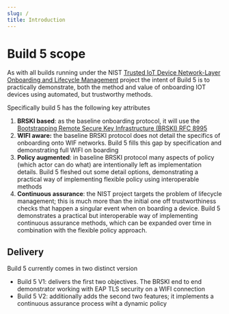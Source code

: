 ```yaml
---
slug: /
title: Introduction
---
```






# Build 5 scope

As with all builds running under the NIST [Trusted IoT Device Network-Layer Onboarding and Lifecycle Management](https://www.nccoe.nist.gov/projects/trusted-iot-device-network-layer-onboarding-and-lifecycle-management) project the intent of Build 5 is to practically demonstrate, both the method and value of onboarding IOT devices using automated, but trustworthy methods.

Specifically build 5 has the following key attributes

1. **BRSKI based**: as the baseline onboarding protocol, it will use the [Bootstrapping Remote Secure Key Infrastructure (BRSKI) RFC 8995]( https://datatracker.ietf.org/doc/rfc8995/)
2. **WIFI aware:** the baseline BRSKI protocol does not detail the specifics of onboarding onto WIF networks. Build 5 fills this gap by specification and demonstrating full WIFI on boarding
3. **Policy augmented**: in baseline BRSKI protocol many aspects of policy (which actor can do what) are intentionally left as implementation details. Build 5 fleshed out some detail options, demonstrating a practical way of implementing flexible policy using interoperable methods 
4. **Continuous assurance**: the NIST project targets the problem of lifecycle management; this is much more than the initial one off trustworthiness checks that happen a singular event when on boarding a device. Build 5 demonstrates a practical but interoperable way of implementing continuous assurance methods, which can be expanded over time in combination with the flexible policy approach.



## Delivery

Build 5 currently comes in two distinct version

* Build 5 V1: delivers the first two objectives. The BRSKI end to end demonstrator working with EAP TLS security on a WIFI connection
* Build 5 V2: additionally adds the second two features; it implements a continuous assurance process wiht a dynamic policy  













